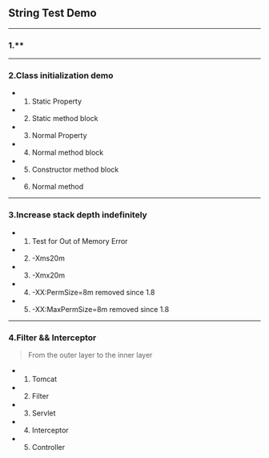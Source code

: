 ## String Test Demo
---
### 1.**
---
### 2.Class initialization demo
* 1. Static Property
* 2. Static method block
* 3. Normal Property
* 4. Normal method block
* 5. Constructor method block
* 6. Normal method
---
### 3.Increase stack depth indefinitely
* 1. Test for Out of Memory Error
* 2. -Xms20m
* 3. -Xmx20m
* 4. -XX:PermSize=8m removed since 1.8
* 5. -XX:MaxPermSize=8m removed since 1.8
---
### 4.Filter && Interceptor
> From the outer layer to the inner layer
* 1. Tomcat
* 2. Filter
* 3. Servlet
* 4. Interceptor
* 5. Controller